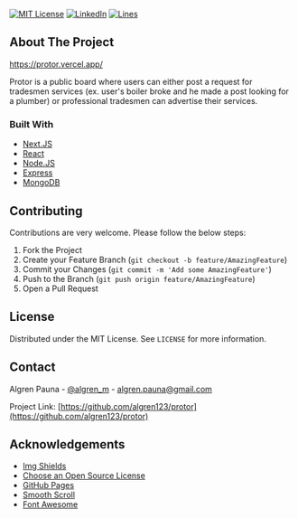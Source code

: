 [![MIT License][license-shield]][license-url]
[![LinkedIn][linkedin-shield]][linkedin-url]
[![Lines][lines-shield]][lines-url]

## About The Project

https://protor.vercel.app/

Protor is a public board where users can either post a request for tradesmen services (ex. user's boiler broke and he made a post looking for a plumber) or professional tradesmen can advertise their services.

### Built With

* [Next.JS](https://nextjs.org/)
* [React](https://reactjs.org/)
* [Node.JS](https://nodejs.org/en/)
* [Express](https://expressjs.com/)
* [MongoDB](https://www.mongodb.com/)

## Contributing

Contributions are very welcome. Please follow the below steps:

1. Fork the Project
2. Create your Feature Branch (`git checkout -b feature/AmazingFeature`)
3. Commit your Changes (`git commit -m 'Add some AmazingFeature'`)
4. Push to the Branch (`git push origin feature/AmazingFeature`)
5. Open a Pull Request

## License

Distributed under the MIT License. See `LICENSE` for more information.

## Contact

Algren Pauna - [@algren_m](https://twitter.com/algren_m) - algren.pauna@gmail.com

Project Link: [https://github.com/algren123/protor](https://github.com/algren123/protor)

## Acknowledgements
* [Img Shields](https://shields.io)
* [Choose an Open Source License](https://choosealicense.com)
* [GitHub Pages](https://pages.github.com)
* [Smooth Scroll](https://github.com/cferdinandi/smooth-scroll)
* [Font Awesome](https://fontawesome.com)

<!-- MARKDOWN LINKS & IMAGES -->
<!-- https://www.markdownguide.org/basic-syntax/#reference-style-links -->
[license-shield]: https://img.shields.io/github/license/othneildrew/Best-README-Template.svg?style=for-the-badge
[license-url]: https://github.com/algren123/protor/blob/main/LICENSE
[linkedin-shield]: https://img.shields.io/badge/-LinkedIn-black.svg?style=for-the-badge&logo=linkedin&colorB=555
[linkedin-url]: https://www.linkedin.com/in/algren-pauna/
[lines-shield]: https://img.shields.io/tokei/lines/github/algren123/protor?color=purple&style=for-the-badge
[lines-url]: https://github.com/algren123/protor

